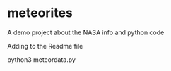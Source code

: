 # meteorites
A demo project about the NASA info and python code


Adding to the Readme file

python3 meteordata.py

